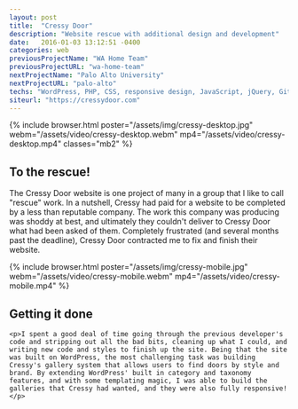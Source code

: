 ```yaml
---
layout: post
title:  "Cressy Door"
description: "Website rescue with additional design and development"
date:   2016-01-03 13:12:51 -0400
categories: web
previousProjectName: "WA Home Team"
previousProjectURL: "wa-home-team"
nextProjectName: "Palo Alto University"
nextProjectURL: "palo-alto"
techs: "WordPress, PHP, CSS, responsive design, JavaScript, jQuery, Git"
siteurl: "https://cressydoor.com"
---
```

<div class="container-thin mx-auto p2">
{% include browser.html poster="/assets/img/cressy-desktop.jpg" webm="/assets/video/cressy-desktop.webm" mp4="/assets/video/cressy-desktop.mp4" classes="mb2" %}
<h2>To the rescue!</h2>
<p>The Cressy Door website is one project of many in a group that I like to call "rescue" work. In a nutshell, Cressy had paid for a website to be completed by a less than reputable company. The work this company was producing was shoddy at best, and ultimately they couldn't deliver to Cressy Door what had been asked of them. Completely frustrated (and several months past the deadline), Cressy Door contracted me to fix and finish their website.</p>
</div>

<div class="container mx-auto p2 clearfix">
  <div class="col col-12 sm-col-4">
    {% include browser.html poster="/assets/img/cressy-mobile.jpg" webm="/assets/video/cressy-mobile.webm" mp4="/assets/video/cressy-mobile.mp4" %}
  </div>
  <div class="col col-12 sm-col-8 p4">
    <h2>Getting it done</h2>

    <p>I spent a good deal of time going through the previous developer's code and stripping out all the bad bits, cleaning up what I could, and writing new code and styles to finish up the site. Being that the site was built on WordPress, the most challenging task was building Cressy's gallery system that allows users to find doors by style and brand. By extending WordPress' built in category and taxonomy features, and with some templating magic, I was able to build the galleries that Cressy had wanted, and they were also fully responsive!</p>
  </div>
</div>